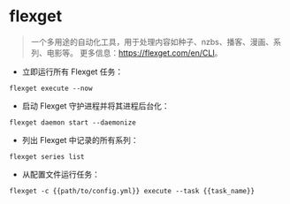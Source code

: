 # flexget

> 一个多用途的自动化工具，用于处理内容如种子、nzbs、播客、漫画、系列、电影等。
> 更多信息：<https://flexget.com/en/CLI>。

- 立即运行所有 Flexget 任务：

`flexget execute --now`

- 启动 Flexget 守护进程并将其进程后台化：

`flexget daemon start --daemonize`

- 列出 Flexget 中记录的所有系列：

`flexget series list`

- 从配置文件运行任务：

`flexget -c {{path/to/config.yml}} execute --task {{task_name}}`